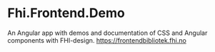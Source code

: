 # Fhi.Frontend.Demo

An Angular app with demos and documentation of CSS and Angular components with FHI-design.
https://frontendbibliotek.fhi.no
